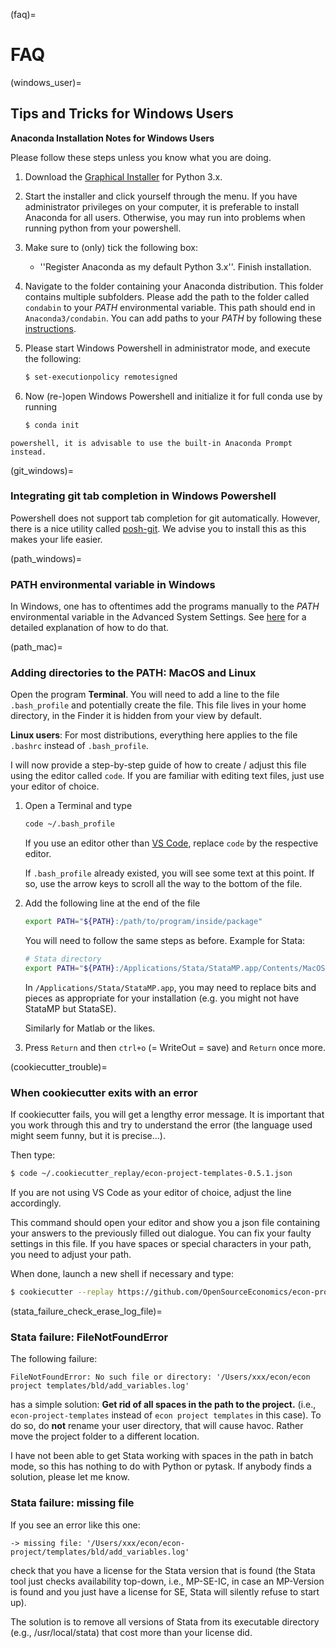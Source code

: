 (faq)=

# FAQ

(windows_user)=

## Tips and Tricks for Windows Users

**Anaconda Installation Notes for Windows Users**

Please follow these steps unless you know what you are doing.

1. Download the [Graphical Installer](https://www.anaconda.com/distribution/#windows)
   for Python 3.x.

1. Start the installer and click yourself through the menu. If you have administrator
   privileges on your computer, it is preferable to install Anaconda for all users.
   Otherwise, you may run into problems when running python from your powershell.

1. Make sure to (only) tick the following box:

   - ''Register Anaconda as my default Python 3.x''. Finish installation.

1. Navigate to the folder containing your Anaconda distribution. This folder contains
   multiple subfolders. Please add the path to the folder called `condabin` to your
   *PATH* environmental variable. This path should end in `Anaconda3/condabin`. You can
   add paths to your *PATH* by following these
   [instructions](https://www.computerhope.com/issues/ch000549.htm).

1. Please start Windows Powershell in administrator mode, and execute the following:

   ```bash
   $ set-executionpolicy remotesigned
   ```

1. Now (re-)open Windows Powershell and initialize it for full conda use by running

   ```bash
   $ conda init
   ```

```{warning} If you still run into problems when running conda and python from
powershell, it is advisable to use the built-in Anaconda Prompt instead.
```

(git_windows)=

### Integrating git tab completion in Windows Powershell

Powershell does not support tab completion for git automatically. However, there is a
nice utility called [posh-git](https://github.com/dahlbyk/posh-git). We advise you to
install this as this makes your life easier.

(path_windows)=

### PATH environmental variable in Windows

In Windows, one has to oftentimes add the programs manually to the *PATH* environmental
variable in the Advanced System Settings. See
[here](https://www.computerhope.com/issues/ch000549.htm) for a detailed explanation of
how to do that.

(path_mac)=

### Adding directories to the PATH: MacOS and Linux

Open the program **Terminal**. You will need to add a line to the file `.bash_profile`
and potentially create the file. This file lives in your home directory, in the Finder
it is hidden from your view by default.

**Linux users**: For most distributions, everything here applies to the file `.bashrc`
instead of `.bash_profile`.

I will now provide a step-by-step guide of how to create / adjust this file using the
editor called `code`. If you are familiar with editing text files, just use your editor
of choice.

1. Open a Terminal and type

   ```bash
   code ~/.bash_profile
   ```

   If you use an editor other than [VS Code](https://code.visualstudio.com/), replace
   `code` by the respective editor.

   If `.bash_profile` already existed, you will see some text at this point. If so, use
   the arrow keys to scroll all the way to the bottom of the file.

1. Add the following line at the end of the file

   ```bash
   export PATH="${PATH}:/path/to/program/inside/package"
   ```

   You will need to follow the same steps as before. Example for Stata:

   ```bash
   # Stata directory
   export PATH="${PATH}:/Applications/Stata/StataMP.app/Contents/MacOS/"
   ```

   In `/Applications/Stata/StataMP.app`, you may need to replace bits and pieces as
   appropriate for your installation (e.g. you might not have StataMP but StataSE).

   Similarly for Matlab or the likes.

1. Press `Return` and then `ctrl+o` (= WriteOut = save) and `Return` once more.

(cookiecutter_trouble)=

### When cookiecutter exits with an error

If cookiecutter fails, you will get a lengthy error message. It is important that you
work through this and try to understand the error (the language used might seem funny,
but it is precise...).

Then type:

```bash
$ code ~/.cookiecutter_replay/econ-project-templates-0.5.1.json
```

If you are not using VS Code as your editor of choice, adjust the line accordingly.

This command should open your editor and show you a json file containing your answers to
the previously filled out dialogue. You can fix your faulty settings in this file. If
you have spaces or special characters in your path, you need to adjust your path.

When done, launch a new shell if necessary and type:

```bash
$ cookiecutter --replay https://github.com/OpenSourceEconomics/econ-project-templates/archive/v0.5.1.zip
```

(stata_failure_check_erase_log_file)=

### Stata failure: FileNotFoundError

The following failure:

```
FileNotFoundError: No such file or directory: '/Users/xxx/econ/econ project templates/bld/add_variables.log'
```

has a simple solution: **Get rid of all spaces in the path to the project.** (i.e.,
`econ-project-templates` instead of `econ project templates` in this case). To do so, do
**not** rename your user directory, that will cause havoc. Rather move the project
folder to a different location.

I have not been able to get Stata working with spaces in the path in batch mode, so this
has nothing to do with Python or pytask. If anybody finds a solution, please let me
know.

### Stata failure: missing file

If you see an error like this one:

```
-> missing file: '/Users/xxx/econ/econ-project/templates/bld/add_variables.log'
```

check that you have a license for the Stata version that is found (the Stata tool just
checks availability top-down, i.e., MP-SE-IC, in case an MP-Version is found and you
just have a license for SE, Stata will silently refuse to start up).

The solution is to remove all versions of Stata from its executable directory (e.g.,
/usr/local/stata) that cost more than your license did.
